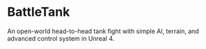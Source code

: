 # BattleTank

An open-world head-to-head tank fight with simple AI, terrain, and advanced control system in Unreal 4.
